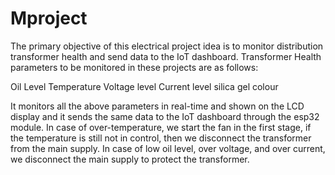 # Mproject
The primary objective of this electrical project idea is to monitor distribution transformer health and send data to the IoT dashboard. Transformer Health parameters to be monitored in these projects are as follows:

Oil Level
Temperature
Voltage level
Current level
silica gel colour

It monitors all the above parameters in real-time and shown on the LCD display and it sends the same data to the IoT dashboard through the esp32 module. In case of over-temperature, we start the fan in the first stage, if the temperature is still not in control, then we disconnect the transformer from the main supply. In case of low oil level, over voltage, and over current, we disconnect the main supply to protect the transformer.
